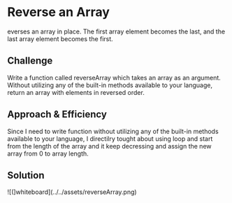 # Reverse an Array
everses an array in place. The first array element becomes the last, and the last array element becomes the first.

## Challenge
Write a function called reverseArray which takes an array as an argument. Without utilizing any of the built-in methods available to your language, return an array with elements in reversed order.

## Approach & Efficiency
Since I need to write function without utilizing any of the built-in methods available to your language, I directilry tought about using loop and start from the length of the array and it keep decressing and assign the new array from 0 to array length.

## Solution
![(]whiteboard](../../assets/reverseArray.png)
